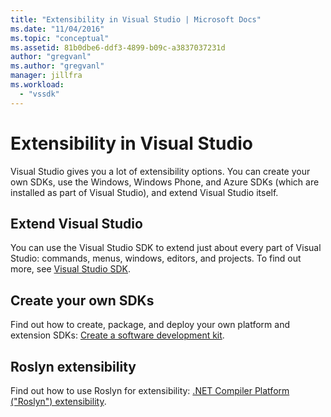 ```yaml
---
title: "Extensibility in Visual Studio | Microsoft Docs"
ms.date: "11/04/2016"
ms.topic: "conceptual"
ms.assetid: 81b0dbe6-ddf3-4899-b09c-a3837037231d
author: "gregvanl"
ms.author: "gregvanl"
manager: jillfra
ms.workload:
  - "vssdk"
---
```

# Extensibility in Visual Studio
Visual Studio gives you a lot of extensibility options. You can create your own SDKs, use the Windows, Windows Phone, and Azure SDKs (which are installed as part of Visual Studio), and extend Visual Studio itself.

## Extend Visual Studio
 You can use the Visual Studio SDK to extend just about every part of Visual Studio: commands, menus, windows, editors, and projects. To find out more, see [Visual Studio SDK](../extensibility/visual-studio-sdk.md).

## Create your own SDKs
 Find out how to create, package, and deploy your own platform and extension SDKs: [Create a software development kit](../extensibility/creating-a-software-development-kit.md).

## Roslyn extensibility
 Find out how to use Roslyn for extensibility: [.NET Compiler Platform ("Roslyn") extensibility](../extensibility/dotnet-compiler-platform-roslyn-extensibility.md).